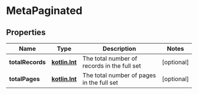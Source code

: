 # MetaPaginated

## Properties
Name | Type | Description | Notes
------------ | ------------- | ------------- | -------------
**totalRecords** | [**kotlin.Int**](.md) | The total number of records in the full set |  [optional]
**totalPages** | [**kotlin.Int**](.md) | The total number of pages in the full set |  [optional]
